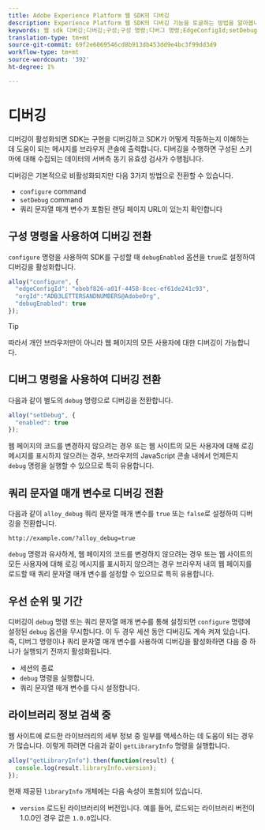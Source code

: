 ```yaml
---
title: Adobe Experience Platform 웹 SDK의 디버깅
description: Experience Platform 웹 SDK의 디버깅 기능을 토글하는 방법을 알아봅니다.
keywords: 웹 sdk 디버깅;디버깅;구성;구성 명령;디버그 명령;EdgeConfigId;setDebug;debugEnabled;debug;
translation-type: tm+mt
source-git-commit: 69f2e6069546cd8b913db453dd9e4bc3f99dd3d9
workflow-type: tm+mt
source-wordcount: '392'
ht-degree: 1%

---
```



# 디버깅

디버깅이 활성화되면 SDK는 구현을 디버깅하고 SDK가 어떻게 작동하는지 이해하는 데 도움이 되는 메시지를 브라우저 콘솔에 출력합니다. 디버깅을 수행하면 구성된 스키마에 대해 수집되는 데이터의 서버측 동기 유효성 검사가 수행됩니다.

디버깅은 기본적으로 비활성화되지만 다음 3가지 방법으로 전환할 수 있습니다.

* `configure` command
* `setDebug` command
* 쿼리 문자열 매개 변수가 포함된 랜딩 페이지 URL이 있는지 확인합니다

## 구성 명령을 사용하여 디버깅 전환

`configure` 명령을 사용하여 SDK를 구성할 때 `debugEnabled` 옵션을 `true`로 설정하여 디버깅을 활성화합니다.

```javascript
alloy("configure", {
  "edgeConfigId": "ebebf826-a01f-4458-8cec-ef61de241c93",
  "orgId":"ADB3LETTERSANDNUMBERS@AdobeOrg",
  "debugEnabled": true
});
```

>[!TIP]
>
>따라서 개인 브라우저만이 아니라 웹 페이지의 모든 사용자에 대한 디버깅이 가능합니다.

## 디버그 명령을 사용하여 디버깅 전환

다음과 같이 별도의 `debug` 명령으로 디버깅을 전환합니다.

```javascript
alloy("setDebug", {
  "enabled": true
});
```

웹 페이지의 코드를 변경하지 않으려는 경우 또는 웹 사이트의 모든 사용자에 대해 로깅 메시지를 표시하지 않으려는 경우, 브라우저의 JavaScript 콘솔 내에서 언제든지 `debug` 명령을 실행할 수 있으므로 특히 유용합니다.

## 쿼리 문자열 매개 변수로 디버깅 전환

다음과 같이 `alloy_debug` 쿼리 문자열 매개 변수를 `true` 또는 `false`로 설정하여 디버깅을 전환합니다.

```HTTP
http://example.com/?alloy_debug=true
```

`debug` 명령과 유사하게, 웹 페이지의 코드를 변경하지 않으려는 경우 또는 웹 사이트의 모든 사용자에 대해 로깅 메시지를 표시하지 않으려는 경우 브라우저 내의 웹 페이지를 로드할 때 쿼리 문자열 매개 변수를 설정할 수 있으므로 특히 유용합니다.

## 우선 순위 및 기간

디버깅이 `debug` 명령 또는 쿼리 문자열 매개 변수를 통해 설정되면 `configure` 명령에 설정된 `debug` 옵션을 무시합니다. 이 두 경우 세션 동안 디버깅도 계속 켜져 있습니다. 즉, 디버그 명령이나 쿼리 문자열 매개 변수를 사용하여 디버깅을 활성화하면 다음 중 하나가 실행되기 전까지 활성화됩니다.

* 세션의 종료
* `debug` 명령을 실행합니다.
* 쿼리 문자열 매개 변수를 다시 설정합니다.

## 라이브러리 정보 검색 중

웹 사이트에 로드한 라이브러리의 세부 정보 중 일부를 액세스하는 데 도움이 되는 경우가 많습니다. 이렇게 하려면 다음과 같이 `getLibraryInfo` 명령을 실행합니다.

```js
alloy("getLibraryInfo").then(function(result) {
  console.log(result.libraryInfo.version);
});
```

현재 제공된 `libraryInfo` 개체에는 다음 속성이 포함되어 있습니다.

* `version` 로드된 라이브러리의 버전입니다. 예를 들어, 로드되는 라이브러리 버전이 1.0.0인 경우 값은 `1.0.0`입니다.
